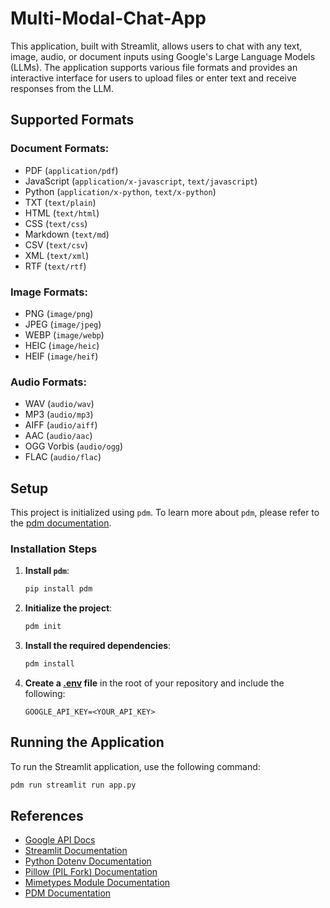 # Multi-Modal-Chat-App

This application, built with Streamlit, allows users to chat with any text, image, audio, or document inputs using Google's Large Language Models (LLMs). The application supports various file formats and provides an interactive interface for users to upload files or enter text and receive responses from the LLM.

## Supported Formats

### Document Formats:
- PDF (`application/pdf`)
- JavaScript (`application/x-javascript`, `text/javascript`)
- Python (`application/x-python`, `text/x-python`)
- TXT (`text/plain`)
- HTML (`text/html`)
- CSS (`text/css`)
- Markdown (`text/md`)
- CSV (`text/csv`)
- XML (`text/xml`)
- RTF (`text/rtf`)

### Image Formats:
- PNG (`image/png`)
- JPEG (`image/jpeg`)
- WEBP (`image/webp`)
- HEIC (`image/heic`)
- HEIF (`image/heif`)

### Audio Formats:
- WAV (`audio/wav`)
- MP3 (`audio/mp3`)
- AIFF (`audio/aiff`)
- AAC (`audio/aac`)
- OGG Vorbis (`audio/ogg`)
- FLAC (`audio/flac`)

## Setup

This project is initialized using `pdm`. To learn more about `pdm`, please refer to the [pdm documentation](https://pdm-project.org/en/latest/).

### Installation Steps

1. **Install `pdm`**:
    ```sh
    pip install pdm
    ```

2. **Initialize the project**:
    ```sh
    pdm init
    ```

3. **Install the required dependencies**:
    ```sh
    pdm install
    ```

4. **Create a [.env](http://_vscodecontentref_/2) file** in the root of your repository and include the following:
    ```env
    GOOGLE_API_KEY=<YOUR_API_KEY>
    ```

## Running the Application

To run the Streamlit application, use the following command:
```sh
pdm run streamlit run app.py
```

## References

- [Google API Docs](https://ai.google.dev/gemini-api/docs/document-processing?lang=python)
- [Streamlit Documentation](https://docs.streamlit.io/)
- [Python Dotenv Documentation](https://saurabh-kumar.com/python-dotenv/)
- [Pillow (PIL Fork) Documentation](https://pillow.readthedocs.io/en/stable/)
- [Mimetypes Module Documentation](https://docs.python.org/3/library/mimetypes.html)
- [PDM Documentation](https://pdm-project.org/)
